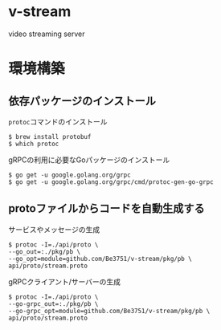 # v-stream
video streaming server

# 環境構築
## 依存パッケージのインストール
`protoc`コマンドのインストール
```
$ brew install protobuf
$ which protoc
```

gRPCの利用に必要なGoパッケージのインストール
```
$ go get -u google.golang.org/grpc
$ go get -u google.golang.org/grpc/cmd/protoc-gen-go-grpc
```

## protoファイルからコードを自動生成する
サービスやメッセージの生成
```
$ protoc -I=./api/proto \
--go_out=:./pkg/pb \     
--go_opt=module=github.com/Be3751/v-stream/pkg/pb \     
api/proto/stream.proto
```

gRPCクライアント/サーバーの生成
```
$ protoc -I=./api/proto \
--go-grpc_out=:./pkg/pb \
--go-grpc_opt=module=github.com/Be3751/v-stream/pkg/pb \
api/proto/stream.proto
```
